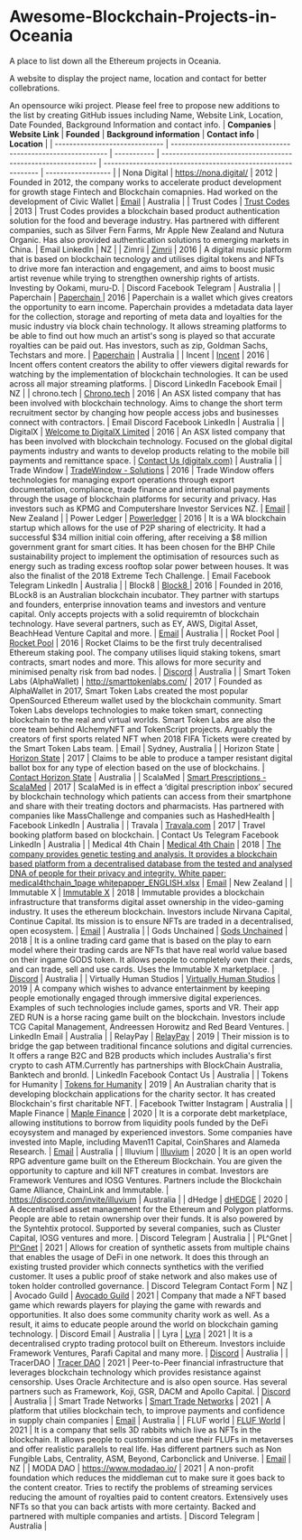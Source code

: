 # Awesome-Blockchain-Projects-in-Oceania
A place to list down all the Ethereum projects in Oceania.

A website to display the project name, location and contact for better collebrations.

An opensource wiki project. Please feel free to propose new additions to the list by creating GitHub issues including Name, Website Link, Location, Date Founded, Background Information and contact info.
| **Companies**                  | **Website Link**                                             | **Founded** | **Background information**                                   | **Contact info**                                             | **Location**       |
| ------------------------------ | ------------------------------------------------------------ | ----------- | ------------------------------------------------------------ | ------------------------------------------------------------ | ------------------ |
| Nona Digital                   | https://nona.digital/                                        | 2012        | Founded in 2012, the company works to  accelerate product development for growth stage Fintech and Blockchain  comapnies. Had worked on the development of Civic Wallet | [Email](hello@nona.digital)                                  | Australia          |
| Trust Codes                    | [Trust   Codes](https://www.trust.codes/)                    | 2013        | Trust Codes provides a blockchain based product authentication solution for the food and beverage  industry. Has  partnered with different companies, such as Silver Fern Farms, Mr Apple New  Zealand and Nutura Organic. Has also provided authentication solutions to  emerging markets in China. | Email LinkedIn                                               | NZ                 |
| Zimrii                         | [Zimrii](https://zimrii.com/)                                | 2016        | A digital music platform  that is based on blockchain tecnology and utilises digital tokens and NFTs to  drive more fan interaction and engagement, and aims to boost music artist  revenue while trying to strengthen ownership rights of artists. Investing by  Ookami, muru-D. | Discord Facebook Telegram                                    | Australia          |
| Paperchain                     | [Paperchain ](https://paperchain.io/)                        | 2016        | Paperchain is a wallet which  gives creators the opportunity to earn income. Paperchain provides a  mdetadata data layer for the collection, storage and reporting of meta data  and loyalties for the music industry via block chain technology. It allows  streaming platforms to be able to find out how much an artist's song is  played so that accurate royalties can be paid out. Has investors, such as  zip, Goldman Sachs, Techstars and more. | [Paperchain](https://www.facebook.com/paperchainio/)         | Australia          |
| Incent                         | [Incent](https://incent.com/)                                | 2016        | Incent offers content creators  the ability to offer viewers digital rewards for watching by the  implementation of blockchain technologies. It can be used across all major  streaming platforms. | Discord LinkedIn Facebook Email                              | NZ                 |
| chrono.tech                    | [Chrono.tech](https://chrono.tech/)                          | 2016        | An ASX listed company that has  been involved with blockchain technology.  Aims to change the short term recruitment  sector by changing how people access jobs and businesses connect with  contractors. | Email Discord Facebook LinkedIn                              | Australia          |
| DigitalX                       | [Welcome   to DigitalX Limited](https://www.digitalx.com/)   | 2016        | An ASX listed company that has  been involved with blockchain technology. Focused on the global digital  payments industry and wants to develop products relating to the mobile bill  payments and remittance space. | [Contact   Us (digitalx.com)](https://www.digitalx.com/contact) | Australia          |
| Trade Window                   | [TradeWindow   - Solutions](https://tradewindow.io/solutions) | 2016        | Trade Window offers  technologies for managing export operations through export documentation,  compliance, trade finance and international payments through the usage of  blockchain platforms for security and privacy. Has investors such as KPMG and  Computershare Investor Services NZ. | [Email](support@tradewindow.io)                              | New Zealand        |
| Power Ledger                   | [Powerledger](https://www.powerledger.io/)                   | 2016        | It is a WA blockchain startup  which allows for the use of P2P sharing of electricity. It had a successful  $34 million initial coin offering, after receiving a $8 million government  grant for smart cities. It has been chosen for the BHP Chile sustainability  project to implement the optimisation of resources such as energy such as  trading excess rooftop solar power between houses. It was also the finalist  of the 2018 Extreme Tech Challenge. | Email Facebook Telegram LinkedIn                             | Australia          |
| Block8                         | [Block8 ](https://www.block8.com/)                           | 2016        | Founded in 2016, BLock8 is an  Australian blockchain incubator. They partner with startups and founders,  enterprise innovation teams and investors and venture capital. Only accepts projects with a solid requiremtn of blockchain technology. Have several  partners, such as EY, AWS, Digital Asset, BeachHead Venture Capital and more. | [Email](sales@block8.com)                                    | Australia          |
| Rocket Pool                    | [Rocket   Pool](https://rocketpool.net/)                     | 2016        | Rocket Claims to be the  first truly decentralised Ethereum staking pool. The company utilises liquid  staking tokens, smart contracts, smart nodes and more. This allows for more  security and minimised penalty risk from bad nodes. | [Discord](https://discord.gg/rocketpool)                     | Australia          |
| Smart Token Labs (AlphaWallet) | http://smarttokenlabs.com/                                   | 2017        | Founded  as AlphaWallet in 2017, Smart Token Labs created the most popular OpenSourced  Ethereum wallet used by the blockchain community. Smart Token Labs develops  technologies to make token smart, connecting blockchain to the real and  virtual worlds. Smart Token Labs are also the core team behind AlchemyNFT and  TokenScript projects. Arguably the creators of first sports related NFT when 2018 FIFA Tickets were created by the Smart Token Labs team. | Email                                                        | Sydney,  Australia |
| Horizon State                  | [Horizon   State](https://horizonstate.com/)                 | 2017        | Claims to be able to produce a  tamper resistant digital ballot box for any type of election based on the use  of blockchains. | [Contact Horizon State](https://horizonstate.com/contact-horizon-state/) | Australia          |
| ScalaMed                       | [Smart   Prescriptions - ScalaMed](https://scalamed.com/)    | 2017        | ScalaMed is in effect a  ‘digital prescription inbox’ secured by blockchain technology which patients  can access from their smartphone and share with their treating doctors and  pharmacists. Has partnered with companies like MassChallenge and companies  such as HashedHealth | Facebook LinkedIn                                            | Australia          |
| Travala                        | [Travala.com](https://www.travala.com/)                      | 2017        | Travel booking platform based  on blockchain.                | Contact Us Telegram Facebook LinkedIn                        | Australia          |
| Medical 4th Chain              | [Medical   4th Chain](https://www.medical4th.io/)            | 2018        | [The   company provides genetic testing and analysis. It provides a blockchain based   platform from a decentralised database from the tested and analysed DNA of   people for their privacy and integrity. White paper: medical4thchain_1page   whitepapper_ENGLISH.xlsx](https://www.medical4th.io/download/1page_whitepapper_EN.pdf?v=2.1.1) | [Email](mailto:help@medical4th.io)                           | New Zealand        |
| Immutable X                    | [Immutable   X](https://www.immutable.com/)                  | 2018        | Immutable provides a  blockchain infrastructure that transforms digital asset ownership in the  video-gaming industry. It uses the ethereum blockchain. Investors include  Nirvana Capital, Continue Capital. Its mission is to ensure NFTs are traded  in a decentralised, open ecosystem. | [Email](hello@immutable.com)                                 | Australia          |
| Gods Unchained                 | [Gods   Unchained](https://godsunchained.com/)               | 2018        | It is a online trading card  game that is based on the play to earn model where their trading cards are  NFTs that have real world value based on their ingame GODS token. It allows  people to completely own their cards, and can trade, sell and use cards. Uses  the Immutable X marketplace. | [Discord](https://discord.com/invite/godsunchained)          | Australia          |
| Virtually Human Studios        | [Virtually   Human Studios](https://www.vhslab.com/)         | 2019        | A company which wishes to  advance entertainment by keeping people emotionally engaged through immersive  digital experiences. Examples of such technologies include games, sports and  VR. Their app ZED RUN is a horse racing game built on the blockchain. Investors  include TCG Capital Management, Andreessen Horowitz and Red Beard Ventures. | LinkedIn Email                                               | Australia          |
| RelayPay                       | [RelayPay](https://relaypay.io/)                             | 2019        | Their mission is to bridge the  gap between traditional fincance solutions and digital currencies. It offers  a range B2C and B2B products which includes Australia's first crypto to cash  ATM.Currently has partnerships with BlockChain Australia, Banktech and  bronId. | LinkedIn Facebook Contact  Us                                | Australia          |
| Tokens for Humanity            | [Tokens   for Humanity](https://tokensforhumanity.org.au/)   | 2019        | An Australian charity that is  developing blockchain applications for the charity sector. It has created  Blockchain's first charitable NFT. | Facebook Twitter Instagram                                   | Australia          |
| Maple Finance                  | [Maple   Finance](https://www.maple.finance/)                | 2020        | It is a corporate debt  marketplace, allowing institutions to borrow from liquidity pools funded by  the DeFi ecoysystem and managed by experienced investors. Some companies have  invested into Maple, including Maven11 Capital, CoinShares and Alameda Research. | [Email](Contact@Maple.finance)                               | Australia          |
| Illuvium                       | [Illuvium](https://www.illuvium.io/)                         | 2020        | It is an open world RPG  adventure game built on the Ethereum Blockchain. You are given the  opportunity to capture and kill NFT creatures in combat. Investors are  Framework Ventures and IOSG Ventures. Partners include the Blockchain Game  Alliance, ChainLink and Immutable. | https://discord.com/invite/illuvium                          | Australia          |
| dHedge                         | [dHEDGE](https://www.dhedge.org/)                            | 2020        | A decentralised asset  management for the Ethereum and Polygon platforms. People are able to retain  ownership over their funds. It is also powered by the Syntehtix protocol.  Supported by several companies, such as Cluster Capital, IOSG ventures and  more. | Discord Telegram                                             | Australia          |
| PL^Gnet                        | [Pl^Gnet](https://www.plugblockchain.com/)                   | 2021        | Allows for creation of  synthetic assets from multiple chains that enables the usage of DeFi in one  network. It does this through an existing trusted provider which connects  synthetics with the verified customer. It uses a public proof of stake  network and also makes use of token holder controlled governance. | Discord Telegram Contact  Form                               | NZ                 |
| Avocado Guild                  | [Avocado   Guild](https://avocadoguild.com/)                 | 2021        | Company that made a NFT based  game which rewards players for playing the game with rewards and  opportunities. It also does some community charity work as well. As a result,  it aims to educate people around the world on blockchain gaming technology. | Discord Email                                                | Australia          |
| Lyra                           | [Lyra](https://www.lyra.finance/)                            | 2021        | It is a decentralised crypto  trading protocol built on Ethereum. Investors incluide Framework Ventures,  Parafi Capital and many more. | [Discord](https://discord.com/invite/P49mj6UbmC)             | Australia          |
| TracerDAO                      | [Tracer   DAO](https://tracer.finance/)                      | 2021        | Peer-to-Peer financial  infrastructure that leverages blockchain technology which provides resistance  against censorship. Uses Oracle Architecture and is also open source. Has  several partners such as Framework, Koji, GSR, DACM and Apollo Capital. | [Discord](https://discord.gg/kvJEwfvyrW)                     | Australia          |
| Smart Trade Networks           | [Smart   Trade Networks](https://www.smarttradenetworks.com/) | 2021        | A platform that utilies  blockchain tech, to improve payments and confidence in supply chain  companies | [Email](mailto:admin@smarttradenetworks.com)                 | Australia          |
| FLUF world                     | [FLUF World](https://fluf.world/)                                          | 2021        | It is a company that sells 3D  rabbits which live as NFTs in the blockchain. It allows people to customise  and use their FLUFs in metaverses and offer realistic parallels to real life.  Has different partners such as Non Fungible Labs, Centrality, ASM, Beyond,  Carbonclick and Universe. | [Email](fluf@nonfungiblelabs.xyz)                            | NZ                 |
| MODA DAO                       | https://www.modadao.io/                                      | 2021        | A non-profit foundation which  reduces the middleman cut to make sure it goes back to the content creator.  Tries to rectify the problems of streaming services reducing the amount of  royalties paid to content creators. Extensively uses NFTs so that you can  back artists with more certainty. Backed and partnered with multiple  companies and artists. | Discord Telegram                                             | Australia          |
